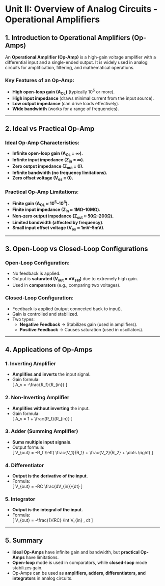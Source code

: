 # Unit II: Overview of Analog Circuits - Operational Amplifiers  

## 1. Introduction to Operational Amplifiers (Op-Amps)  
An **Operational Amplifier (Op-Amp)** is a high-gain voltage amplifier with a differential input and a single-ended output. It is widely used in analog circuits for amplification, filtering, and mathematical operations.  

### Key Features of an Op-Amp:  
- **High open-loop gain (A<sub>OL</sub>)** (typically 10<sup>5</sup> or more).  
- **High input impedance** (draws minimal current from the input source).  
- **Low output impedance** (can drive loads effectively).  
- **Wide bandwidth** (works for a range of frequencies).  

---

## 2. Ideal vs Practical Op-Amp  

### **Ideal Op-Amp Characteristics:**  
- **Infinite open-loop gain (A<sub>OL</sub> = ∞).**  
- **Infinite input impedance (Z<sub>in</sub> = ∞).**  
- **Zero output impedance (Z<sub>out</sub> = 0).**  
- **Infinite bandwidth (no frequency limitations).**  
- **Zero offset voltage (V<sub>os</sub> = 0).**  

### **Practical Op-Amp Limitations:**  
- **Finite gain (A<sub>OL</sub> ≈ 10<sup>5</sup>–10<sup>6</sup>).**  
- **Finite input impedance (Z<sub>in</sub> ≈ 1MΩ–10MΩ).**  
- **Non-zero output impedance (Z<sub>out</sub> ≈ 50Ω–200Ω).**  
- **Limited bandwidth (affected by frequency).**  
- **Small input offset voltage (V<sub>os</sub> ≈ 1mV–5mV).**  

---

## 3. Open-Loop vs Closed-Loop Configurations  

### **Open-Loop Configuration:**  
- No feedback is applied.  
- Output is **saturated (V<sub>out</sub> = ±V<sub>sat</sub>)** due to extremely high gain.  
- Used in **comparators** (e.g., comparing two voltages).  

### **Closed-Loop Configuration:**  
- Feedback is applied (output connected back to input).  
- Gain is controlled and stabilized.  
- Two types:  
  - **Negative Feedback** → Stabilizes gain (used in amplifiers).  
  - **Positive Feedback** → Causes saturation (used in oscillators).  

---

## 4. Applications of Op-Amps  

### **1. Inverting Amplifier**  
- **Amplifies and inverts** the input signal.  
- Gain formula:  
  \[
  A_v = -\frac{R_f}{R_{in}}
  \]  

### **2. Non-Inverting Amplifier**  
- **Amplifies without inverting** the input.  
- Gain formula:  
  \[
  A_v = 1 + \frac{R_f}{R_{in}}
  \]  

### **3. Adder (Summing Amplifier)**  
- **Sums multiple input signals.**  
- Output formula:  
  \[
  V_{out} = -R_f \left( \frac{V_1}{R_1} + \frac{V_2}{R_2} + \dots \right)
  \]  

### **4. Differentiator**  
- **Output is the derivative of the input.**  
- Formula:  
  \[
  V_{out} = -RC \frac{dV_{in}}{dt}
  \]  

### **5. Integrator**  
- **Output is the integral of the input.**  
- Formula:  
  \[
  V_{out} = -\frac{1}{RC} \int V_{in} \, dt
  \]  

---

## 5. Summary  
- **Ideal Op-Amps** have infinite gain and bandwidth, but **practical Op-Amps** have limitations.  
- **Open-loop** mode is used in comparators, while **closed-loop** mode stabilizes gain.  
- Op-Amps can be used as **amplifiers, adders, differentiators, and integrators** in analog circuits.  
